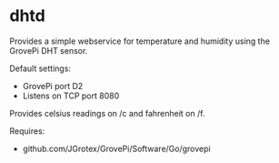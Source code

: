 # dhtd
Provides a simple webservice for temperature and humidity using the GrovePi DHT sensor.

Default settings:
- GrovePi port D2
- Listens on TCP port 8080


Provides celsius readings on /c and fahrenheit on /f.


Requires:
- github.com/JGrotex/GrovePi/Software/Go/grovepi
